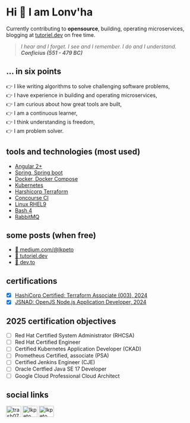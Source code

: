 # Hi :wave: I am Lonv'ha 
Currently contributing to **opensource**, building, operating microservices, blogging at [tutoriel.dev](https://tutoriel.dev) on free time.

> _I hear and I forget. I see and I remember. I do and I understand._  
> **_Conficius (551 - 479 BC)_**

## ... in six points
:point_right: I like writing algorithms to solve challenging software problems,  
:point_right: I have experience in building and operating microservices,  
:point_right: I am curious about how great tools are built,  
:point_right: I am a continuous learner,  
:point_right: I think understanding is freedom,  
:point_right: I am problem solver.  

## tools and technologies (most used)
- [Angular 2+](https://angular.io/)
- [Spring, Spring boot](https://spring.io/)
- [Docker, Docker Compose](https://www.docker.com/)
- [Kubernetes](https://kubernetes.io/)
- [Harshicorp Terraform](https://developer.hashicorp.com/terraform)
- [Concourse CI](https://concourse-ci.org/)
- [Linux RHEL9](https://www.redhat.com/en)
- [Bash 4](https://www.gnu.org/software/bash/)
- [RabbitMQ](https://www.rabbitmq.com/)

## some posts (when free)
- [:seedling: medium.com/@lkpeto](https://medium.com/@lkpeto)
- [:seedling: tutoriel.dev](https://tutoriel.dev)
- [:seedling: dev.to](https://dev.to/trash07)

## certifications
- [x] [HashiCorp Certified: Terraform Associate (003), 2024](https://www.credly.com/badges/345140e4-5a1c-46f9-b8fc-ccb68e85be32/linked_in_profile)
- [x] [JSNAD: OpenJS Node.js Application Developer, 2024](https://www.credly.com/badges/945b51e5-a73e-46bd-83bb-a58c6a2d2d5d/linked_in)

## 2025 certification objectives
- [ ] Red Hat Certified System Administrator (RHCSA)
- [ ] Red Hat Certified Engineer
- [ ] Certified Kubernetes Application Developer (CKAD)
- [ ] Prometheus Certified, associate (PSA)
- [ ] Certified Jenkins Engineer (CJE)
- [ ] Oracle Certfied Java SE 17 Developer
- [ ] Google Cloud Professional Cloud Architect

## social links
<p align="left">
  <a href="https://dev.to/trash07" target="blank"><img align="center" src="https://raw.githubusercontent.com/rahuldkjain/github-profile-readme-generator/master/src/images/icons/Social/devto.svg" alt="trash07" height="30" width="40" /></a>
  <a href="https://twitter.com/lkpeto" target="blank"><img align="center" src="https://raw.githubusercontent.com/rahuldkjain/github-profile-readme-generator/master/src/images/icons/Social/twitter.svg" alt="lkpeto" height="30" width="40" /></a>
  <a href="https://linkedin.com/in/lkpeto" target="blank"><img align="center" src="https://raw.githubusercontent.com/rahuldkjain/github-profile-readme-generator/master/src/images/icons/Social/linked-in-alt.svg" alt="lkpeto" height="30" width="40" /></a>
</p>
